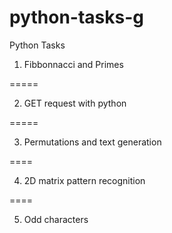 # python-tasks-g
Python Tasks

1. Fibbonnacci and Primes


=====

2. GET request with python


=====

3. Permutations and text generation


====


4. 2D matrix pattern recognition


====

5. Odd characters
